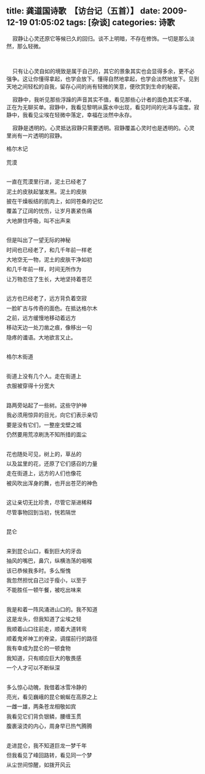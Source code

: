 title: 龚道国诗歌  【访台记（五首）】
date: 2009-12-19 01:05:02
tags: [杂谈]
categories: 诗歌
---
 <p>&nbsp;&nbsp;&nbsp; 寂静让心灵还原它等候已久的回归。谈不上明暗，不存在修饰。一切是那么淡然，那么轻微。</p> 
 <p> &nbsp;&nbsp;&nbsp;&nbsp;</p> 
 <p>&nbsp;&nbsp;&nbsp; 只有让心灵自如的境致是属于自己的，其它的景象其实也会显得多余，更不必强争。这让你懂得拿起，也学会放下。懂得自然地拿起，也学会淡然地放下。见到天地之间轻松的自我，留存心间的尚有轻微的笑意，便欣赏到生命的秘密。</p> 
<!-- more --><p>&nbsp;&nbsp;&nbsp; 寂静中，我听见那些浮躁的声音其实不值，看见那些心计者的面色其实不堪，正在为无聊买单。寂静中，我看见黎明从露水中出现，看见时间的光泽与温度。寂静中，我看见尘埃在轻微中落定，幸福在淡然中永存。</p> 
 <p>&nbsp;&nbsp;&nbsp; 寂静是透明的。心灵抵达寂静只需要透明。寂静覆盖心灵时也是透明的。心灵里尚有一片透明的寂静。</p> 
 <p>格尔木记</p> 
 <p style="Line-HeiGHT: 19pt; MArGin: 0cm 0cm 0pt; mso-line-height-rule: exactly">  荒漠</p> 
 <p style="Line-HeiGHT: 19pt; MArGin: 0cm 0cm 0pt; mso-line-height-rule: exactly"> &nbsp;</p> 
 <p style="Line-HeiGHT: 19pt; MArGin: 0cm 0cm 0pt; mso-line-height-rule: exactly">  一直在荒漠里行进，泥土已经老了</p> 
 <p style="Line-HeiGHT: 19pt; MArGin: 0cm 0cm 0pt; mso-line-height-rule: exactly">  泥土的皮肤起皱发黑。泥土的皮肤</p> 
 <p style="Line-HeiGHT: 19pt; MArGin: 0cm 0cm 0pt; mso-line-height-rule: exactly">  披在干燥板结的肌肉上，如同苍桑的记忆</p> 
 <p style="Line-HeiGHT: 19pt; MArGin: 0cm 0cm 0pt; mso-line-height-rule: exactly">  覆盖了辽阔的忧伤，让岁月裹紧伤痛</p> 
 <p style="Line-HeiGHT: 19pt; MArGin: 0cm 0cm 0pt; mso-line-height-rule: exactly">  大地屏住呼吸，叫不出声来</p> 
 <p style="Line-HeiGHT: 19pt; MArGin: 0cm 0cm 0pt; mso-line-height-rule: exactly"> &nbsp;</p> 
 <p style="Line-HeiGHT: 19pt; MArGin: 0cm 0cm 0pt; mso-line-height-rule: exactly">  但是叫出了一望无际的神秘</p> 
 <p style="Line-HeiGHT: 19pt; MArGin: 0cm 0cm 0pt; mso-line-height-rule: exactly">  时间也已经老了，和几千年前一样老</p> 
 <p style="Line-HeiGHT: 19pt; MArGin: 0cm 0cm 0pt; mso-line-height-rule: exactly">  大地空无一物，泥土的皮肤干净如初</p> 
 <p style="Line-HeiGHT: 19pt; MArGin: 0cm 0cm 0pt; mso-line-height-rule: exactly">  和几千年前一样，时间无所作为</p> 
 <p style="Line-HeiGHT: 19pt; MArGin: 0cm 0cm 0pt; mso-line-height-rule: exactly">  让万物忍住了生长，大地坚持着苍茫</p> 
 <p style="Line-HeiGHT: 19pt; MArGin: 0cm 0cm 0pt; mso-line-height-rule: exactly"> &nbsp;</p> 
 <p style="Line-HeiGHT: 19pt; MArGin: 0cm 0cm 0pt; mso-line-height-rule: exactly">  远方也已经老了，远方背负着空寂</p> 
 <p style="Line-HeiGHT: 19pt; MArGin: 0cm 0cm 0pt; mso-line-height-rule: exactly">  一脸旷古与传奇的面色。在抵达格尔木</p> 
 <p style="Line-HeiGHT: 19pt; MArGin: 0cm 0cm 0pt; mso-line-height-rule: exactly">  之前，远方缓慢地移动着远方</p> 
 <p style="Line-HeiGHT: 19pt; MArGin: 0cm 0cm 0pt; mso-line-height-rule: exactly">  移动天边一处刀凿之痕，像移出一句</p> 
 <p style="Line-HeiGHT: 19pt; MArGin: 0cm 0cm 0pt; mso-line-height-rule: exactly">  隐疼的谶语。大地欲言又止。</p> 
 <p style="Line-HeiGHT: 19pt; MArGin: 0cm 0cm 0pt; mso-line-height-rule: exactly"> &nbsp;</p> 
 <p style="Line-HeiGHT: 19pt; MArGin: 0cm 0cm 0pt; mso-line-height-rule: exactly">  格尔木街道</p> 
 <p style="Line-HeiGHT: 19pt; MArGin: 0cm 0cm 0pt; mso-line-height-rule: exactly"> &nbsp;</p> 
 <p style="Line-HeiGHT: 19pt; MArGin: 0cm 0cm 0pt; mso-line-height-rule: exactly">  街道上没有几个人。走在街道上</p> 
 <p style="Line-HeiGHT: 19pt; MArGin: 0cm 0cm 0pt; mso-line-height-rule: exactly">  衣服被穿得十分宽大</p> 
 <p style="Line-HeiGHT: 19pt; MArGin: 0cm 0cm 0pt; mso-line-height-rule: exactly"> &nbsp;</p> 
 <p style="Line-HeiGHT: 19pt; MArGin: 0cm 0cm 0pt; mso-line-height-rule: exactly">  路两旁站起了一些树。这些守护神</p> 
 <p style="Line-HeiGHT: 19pt; MArGin: 0cm 0cm 0pt; mso-line-height-rule: exactly">  我必须用惊异的目光，向它们表示亲切</p> 
 <p style="Line-HeiGHT: 19pt; MArGin: 0cm 0cm 0pt; mso-line-height-rule: exactly">  要是没有它们，一整座戈壁之城</p> 
 <p style="Line-HeiGHT: 19pt; MArGin: 0cm 0cm 0pt; mso-line-height-rule: exactly">  仍然要用荒凉刷洗不知所措的面尘</p> 
 <p style="Line-HeiGHT: 19pt; MArGin: 0cm 0cm 0pt; mso-line-height-rule: exactly"> &nbsp;</p> 
 <p style="Line-HeiGHT: 19pt; MArGin: 0cm 0cm 0pt; mso-line-height-rule: exactly">  花也随处可见，树上的，草丛的</p> 
 <p style="Line-HeiGHT: 19pt; MArGin: 0cm 0cm 0pt; mso-line-height-rule: exactly">  以及盆里的花，还原了它们感召的力量</p> 
 <p style="Line-HeiGHT: 19pt; MArGin: 0cm 0cm 0pt; mso-line-height-rule: exactly">  走在街道上，远方的人们也像花</p> 
 <p style="Line-HeiGHT: 19pt; MArGin: 0cm 0cm 0pt; mso-line-height-rule: exactly">  被风吹出浑身的舞，也开出苍茫的神色</p> 
 <p style="Line-HeiGHT: 19pt; MArGin: 0cm 0cm 0pt; mso-line-height-rule: exactly"> &nbsp;</p> 
 <p style="Line-HeiGHT: 19pt; MArGin: 0cm 0cm 0pt; mso-line-height-rule: exactly">  这让亲切无比珍贵，尽管它渐进稀释</p> 
 <p style="Line-HeiGHT: 19pt; MArGin: 0cm 0cm 0pt; mso-line-height-rule: exactly">  尽管事物回到当初，恍若隔世</p> 
 <p style="Line-HeiGHT: 19pt; MArGin: 0cm 0cm 0pt; mso-line-height-rule: exactly"> &nbsp;</p> 
 <p style="Line-HeiGHT: 19pt; MArGin: 0cm 0cm 0pt; mso-line-height-rule: exactly">  昆仑</p> 
 <p style="Line-HeiGHT: 19pt; MArGin: 0cm 0cm 0pt; mso-line-height-rule: exactly"> &nbsp;</p> 
 <p style="Line-HeiGHT: 19pt; MArGin: 0cm 0cm 0pt; mso-line-height-rule: exactly">  来到昆仑山口，看到巨大的牙齿</p> 
 <p style="Line-HeiGHT: 19pt; MArGin: 0cm 0cm 0pt; mso-line-height-rule: exactly">  抽风的嘴巴，鼻穴，纵横浩荡的咽喉</p> 
 <p style="Line-HeiGHT: 19pt; MArGin: 0cm 0cm 0pt; mso-line-height-rule: exactly">  该已恭候我多时。多么惭愧</p> 
 <p style="Line-HeiGHT: 19pt; MArGin: 0cm 0cm 0pt; mso-line-height-rule: exactly">  我忽然担忧自己过于瘦小，以至于</p> 
 <p style="Line-HeiGHT: 19pt; MArGin: 0cm 0cm 0pt; mso-line-height-rule: exactly">  不能胜任一顿午餐，被吃出味来</p> 
 <p style="Line-HeiGHT: 19pt; MArGin: 0cm 0cm 0pt; mso-line-height-rule: exactly"> &nbsp;</p> 
 <p style="Line-HeiGHT: 19pt; MArGin: 0cm 0cm 0pt; mso-line-height-rule: exactly">  我是和着一阵风涌进山口的。我不知道</p> 
 <p style="Line-HeiGHT: 19pt; MArGin: 0cm 0cm 0pt; mso-line-height-rule: exactly">  这是龙头，但我知道了尘埃之轻</p> 
 <p style="Line-HeiGHT: 19pt; MArGin: 0cm 0cm 0pt; mso-line-height-rule: exactly">  我顺着山口往前走，顺着大道转弯</p> 
 <p style="Line-HeiGHT: 19pt; MArGin: 0cm 0cm 0pt; mso-line-height-rule: exactly">  顺着鬼斧神工的脊梁，调摆前行的路径</p> 
 <p style="Line-HeiGHT: 19pt; MArGin: 0cm 0cm 0pt; mso-line-height-rule: exactly">  我有幸成为昆仑的一顿食物</p> 
 <p style="Line-HeiGHT: 19pt; MArGin: 0cm 0cm 0pt; mso-line-height-rule: exactly">  我知道，只有顺应巨大的敬畏感</p> 
 <p style="Line-HeiGHT: 19pt; MArGin: 0cm 0cm 0pt; mso-line-height-rule: exactly">  一个人才可以不断纵深</p> 
 <p style="Line-HeiGHT: 19pt; MArGin: 0cm 0cm 0pt; mso-line-height-rule: exactly"> &nbsp;</p> 
 <p style="Line-HeiGHT: 19pt; MArGin: 0cm 0cm 0pt; mso-line-height-rule: exactly">  多么惊心动魄，我借着冰雪冷静的</p> 
 <p style="Line-HeiGHT: 19pt; MArGin: 0cm 0cm 0pt; mso-line-height-rule: exactly">  亮光，看见巍峨的昆仑蜿蜒在高原之上</p> 
 <p style="Line-HeiGHT: 19pt; MArGin: 0cm 0cm 0pt; mso-line-height-rule: exactly">  一雌一雄，两条苍龙相敬如宾</p> 
 <p style="Line-HeiGHT: 19pt; MArGin: 0cm 0cm 0pt; mso-line-height-rule: exactly">  我看见它们背负银鳞，腰缠玉贯</p> 
 <p style="Line-HeiGHT: 19pt; MArGin: 0cm 0cm 0pt; mso-line-height-rule: exactly">  腹裹滚烫的内心，周身早已热气腾腾</p> 
 <p style="Line-HeiGHT: 19pt; MArGin: 0cm 0cm 0pt; mso-line-height-rule: exactly"> &nbsp;</p> 
 <p style="Line-HeiGHT: 19pt; MArGin: 0cm 0cm 0pt; mso-line-height-rule: exactly">  走进昆仑，我不知道巨龙一梦千年</p> 
 <p style="Line-HeiGHT: 19pt; MArGin: 0cm 0cm 0pt; mso-line-height-rule: exactly">  但我看见了峰回路转，看见同一个梦</p> 
 <p style="Line-HeiGHT: 19pt; MArGin: 0cm 0cm 0pt; mso-line-height-rule: exactly">  从尘世间惊醒，如拨开风云</p> 
